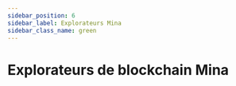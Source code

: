 ```yaml
---
sidebar_position: 6
sidebar_label: Explorateurs Mina
sidebar_class_name: green
---
```

[//]: # (Mina explorers)
# Explorateurs de blockchain Mina